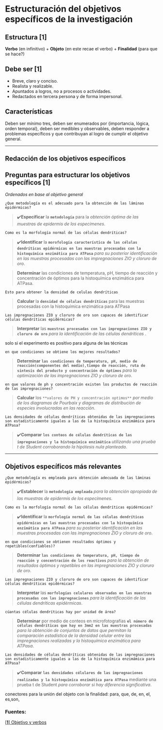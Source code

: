 # Estructuración del objetivos específicos de la investigación 

## Estructura [**1**]

**Verbo** (en infinitivo) + **Objeto** (en este recae el verbo) + **Finalidad** (para que se hace?)

## Debe ser [**1**]

- Breve, claro y conciso.
- Realista y realizable.
- Apuntados a logros, no a procesos o actividades.
- Redactados en tercera persona y de forma impersonal.

## Características 

Deben ser mínimo tres, deben ser enumerados por {importancia, lógica, orden temporal}, deben ser medibles y observables, deben responder a problemas específicos y que contribuyan al logro de cumplir el objetivo general.  


- - -

## Redacción de los objetivos específicos

## Preguntas para estructurar los objetivos específicos [**1**]


*Ordenados en base al objetivo general*

    ¿Que metodología es el adecuado para la obtención de las láminas epidérmicas?

> ✔️**Especificar** la **`metodología`** para la *obtención óptima de las muestras de epidermis de los especímenes*.

    Como es la morfología normal de las células dendríticas?

> ✔️**Identificar** la **`morofología característica de las células dendríticas epidérmicas en las muestras procesadas con la histoquímica enzimática para ATPasa`** *para su posterior identificación en las muestras procesadas con las impregnaciones ZIO y cloruro de oro*. 

> **Determinar** las condiciones de temperatura, pH, tiempo de reacción y concentración de óptimos para la histoquímica enzimática para ATPasa.

    Esto para obtener la densidad de celulas dendríticas 
> **Calcular** la **`densidad de células dendríticas`** para las muestras procesadas con la histoquímica enzimática para ATPasa

    Las impregnaciones ZIO y cloruro de oro son capaces de identificar células dendríticas epidérmicas?

> **Interpretar** las **`muestras procesadas con las impregnaciones ZIO y cloruro de oro`** *para la identificación de las células dendríticas* . 







solo si el experimento es positivo para alguna de las técnicas

    en que condiciones se obtiene los mejores resultados?

> **Determinar** **`las condiciones de temperatura, pH, medio de reacción(componentes del medio),tiempo de reacción, ruta de sintesis del producto y concentración de óptimos`** *para la optimización de las impregnaciones ZIO y cloruro de oro*.

    en que valores de ph y concentración existen los productos de reacción de las impregnaciones?

> **Calcular** los `**valores de PH y concentración optimos**` *por medio de los diagramas de Pourbaix y diagramas de distribución de especies involucradas en las reacción*. 




    Las densidades de células dendríticas obtenidas de las impregnaciones son estadisticamente iguales a las de la histoquímica enzimámica para ATPasa?

> ✔️**Comparar** **`los conteos de células dendríticas de las impregnaciones y la histoquímica enzimática`** *utilizando una prueba t de Student corroborando la hipótesis nula planteada*.

---


## Objetivos específicos más relevantes 

    ¿Que metodología es empleada para obtención adecuada de las láminas epidérmicas?

> ✔️**Establecer** la **`metodología empleada`** *para la obtención apropiada de las muestras de epidermis de los especímenes*.

    Como es la morfología normal de las células dendríticas epidérmicas?

> ✔️**Identificar** la **`morfología normal de las células dendríticas epidérmicas en las muestras procesadas con la histoquímica enzimática para ATPasa`** *para su posterior identificación en las muestras procesadas con las impregnaciones ZIO y cloruro de oro*.

    en que condiciones se obtienen resultados óptimos y repetibles(confiables)?

> **Determinar** **`las condiciones de temperatura, pH, tiempo de reacción y concentración de los reactivos`** *para la obtención de resultados óptimos y repetibles en las impregnaciones ZIO y cloruro de oro*. 

    Las impregnaciones ZIO y cloruro de oro son capaces de identificar células dendríticas epidérmicas?

> **Interpretar** las **`morfologías celulares observadas en las muestras procesadas con las impregnaciones`** *para la identificación de las células dendríticas epidérmicas*.

    cúantas células dendríticas hay por unidad de área?

> **Determinar** por medio de conteos en microfotografías **`el número de células dendríticas que hay en 3mm2 en las muestras procesadas`** *para la obtención de conjuntos de datos que permitan la comparación estadística de la densidad celular entre las impregnaciones realizadas y la histoquímica enzimática para ATPasa*.

    Las densidades de células dendríticas obtenidas de las impregnaciones son estadisticamente iguales a las de la histoquímica enzimámica para ATPasa?

> ✔️**Comparar** **`las densidades célulares de las impregnaciones realizadas y la histoquímica enzimática para ATPasa`** mediante una prueba t de Student *para corroborar si hay diferencia significativa*.

conectores para la unión del objeto con la finalidad: para, que, de, en, el, es,son,



### Fuentes:

[[**1**] Objetivo y verbos](http://www.duoc.cl/biblioteca/crai/redaccion-de-objetivos-en-un-trabajo-de-investigacion)


